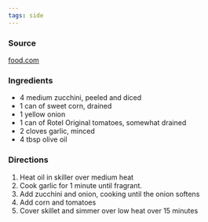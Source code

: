 ```yaml
---
tags: side
---
```


### Source
[food.com](http://www.food.com/recipe/mexican-calabacitas-72363)

### Ingredients
* 4 medium zucchini, peeled and diced
* 1 can of sweet corn, drained
* 1 yellow onion
* 1 can of Rotel Original tomatoes, somewhat drained
* 2 cloves garlic, minced
* 4 tbsp olive oil

### Directions
1. Heat oil in skiller over medium heat
1. Cook garlic for 1 minute until fragrant.
1. Add zucchini and onion, cooking until the onion softens
1. Add corn and tomatoes
1. Cover skillet and simmer over low heat over 15 minutes